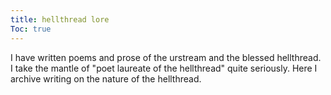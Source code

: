 ```yaml
---
title: hellthread lore
Toc: true
---
```


I have written poems and prose of the urstream and the blessed hellthread. I take the mantle of "poet laureate of the hellthread" quite seriously. Here I archive writing on the nature of the hellthread.
